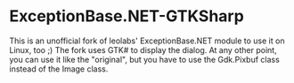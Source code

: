 ExceptionBase.NET-GTKSharp
========================

This is an unofficial fork of leolabs' ExceptionBase.NET module to use it on Linux, too ;)
The fork uses GTK# to display the dialog. 
At any other point, you can use it like the "original", but you have to use the Gdk.Pixbuf class instead of the Image class.

